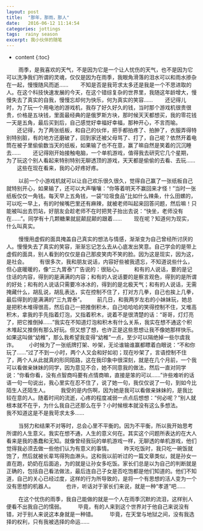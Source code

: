 ```yaml
---
layout: post
title:  "那年，那雨，那人"
date:   2016-06-12 11:14:54
categories: jottings
tags:  rainy season
excerpt: 我小伙伴的随笔
---
```


* content
{:toc}

　　  雨季，是我喜欢的天气，不是因为它是一个让人忧伤的天气，也不是因为它可以洗净我们所谓的灵魂，仅仅是因为在雨季，我眼角滑落的泪水可以和雨水掺杂在一起，慢慢随风而逝……
　　不知是否是我苛求太多还是我是一个不思进取的人。在这个科技快速发展的今天，在这个错综复杂的世界里，我随这年龄增大，慢慢失去了真实的自我，慢慢忘却何为快乐，何为真实的笑容……
　　还记得儿时，为了玩一个用电池的游戏机，我存了好久好久的钱，当时那个游戏机很贵很贵，价格是五块钱，里面最经典的是俄罗斯方块，那时候天天都想买，我的零花钱一天是五角，最后买到后，自己感觉好幸福好幸福，那种开心，不言而喻。
　　还记得，为了两张纸板，和自己的伙伴，把手都拍疼了、拍肿了，衣服弄得特别特别脏，有的地方还磨破了，回到家还被父母骂了、打了，自己呢？依然开着电筒在被子里偷偷数当天的纸板，如果输了也不在意，赢了嘛自然是笑着的沉沉睡去……
　　还记得刚开始接触电脑，一个单机游戏，值得我去研究它几个星期，为了玩这个别人看起来特别特别无聊透顶的游戏，天天都是偷偷的去看、去玩……
　　这些在现在看来，我的心好疼好疼。

　　  以前一个小游戏机就可以让自己欢乐很久很久，觉得自己赢了一张纸板自己就特别开心，如果输了，还可以大声嚷嚷：“你等着明天不赢回来才怪！”当时一张纸板仅仅一角钱。每天早上五角钱，一袋“垃圾食品”比如什么辣条，什么田螺的，可以吃一早上，有的时候嘴巴里还有麻辣，就被老师叫起来回答问题，然后嘛！只能被叫出去罚站，好朋友会趁老师不在时把凳子抬出去说：“快坐，老师没有在……”。同学有十几颗糖果就屁颠屁颠的跟着……
　　现在呢？知道何为现实，什么叫真实。

　　  慢慢用虚假的面具掩盖自己真实的想法与情感，渐渐变为自己曾经所讨厌的人。慢慢失去了真实的笑容，渐渐忘记怎么去从心底发出笑意。自己学会的是带上虚假的面具，别人看到的仅仅是自己那皮笑肉不笑的脸。因为这是现实，因为这，是社会。
　　有很多次，我和朋友说话，内容好些被我遗忘，不知道说些什么，但心底暖暖的，像“三九胃泰”广告说的：很贴心。
　　和有的人说话，要的是记住话的内容，得到的是满满的内容；和有的人说话要的是察言观色，得到的是所谓的好处；和有的人说话只需要冷冰冰的，得到的是北极天气；和有的人说话，无需掩藏什么，胡乱说，胡乱表达，实在控制不住了，打对方几拳，自己也挨上几拳，最后得到的是满满的“三九胃泰”。
　　前几日，和我两岁左右的小妹妹玩，她总是把积木堆得很高，然后自己一把推倒积木，自己哈哈哈的笑得控制不住，又堆高积木，拿我的手先指着灯泡，又指着积木，说着不是很清楚的话：“哥哥，灯灯亮了，把它推倒掉……”我实在不知道灯泡和积木有什么关系，我实在想不通这个积木堆起又推倒有那么好玩。但又想了想，也许正是这些思想让我不像她那样快乐。如果这叫做“幼稚”，那么我希望我变得“幼稚”一点，至少可以隔绝掉一些尔虞我诈。
　　小时候为了一张纸牌打架、吵架，无论谁输谁赢都瞟着白眼说：“不和你玩了……”过了不到一小时，两个人又会和好如初；现在吵架了，言语控制不住了，两个人从此就真的形同陌路，这在我印象中很深刻，就是在几个月前，一个我可以看做亲妹妹的同学，因为意见不合，她不同意我的做法，然后一直对同学说：“你看你看，没有点智商吗要有点情商嘛，直接是笨的可以……”许些难听的话语一句一句说出，我心里实在忍不住了，说了她一句，我仅仅说了一句，到如今比陌生人还陌生人。
　　我受的是内伤啊，因为她是我可以看做亲妹妹的，是我比较在意的人。随着时间的流逝，心疼的程度减弱一点点后想想：“何必呢？”别人就根本就不在乎，为什么我自己还那么在乎？小时候根本就没有这么多想法。　　
　　我不知道这是不是我苛求太多……

　　  当努力和结果不对等时，总会心里不平衡的。因为不平衡，所以我开始思考所谓的人生意义。我实在想不通，人生的意义何在。其实这个问题所表达的在大人看来是我的愚蠢和无知。就像曾经我玩的单机游戏一样，无聊透的单机游戏，他们觉得我必须去做一些他们认为有意义的事情。
　　昨天吃饭时，我只吃一碗饭就饱了，然后就被长辈骂得狗血淋头。这和我以前听过的一篇文章类似，就是孙女一直在跑，奶奶在后面追，为的就是让孙女多吃饭。家长们总是以为自己的判断就是正确的，包括自己看法做法，最后连自己子女是否吃饱都是他们知道的。他们不知道，自己的关心已经过度，这样的行为所导致的，是将一个有思想的活人变为一个没有思想的机器人。
　　也许，听话对于家长们来说，就是一种“孝道”吧……

　　  在这个忧伤的雨季，我自己能做的就是一个人在雨季沉默的流泪，这样别人便看不出我自己的懦弱。
　　  毕竟，有的人来到这个世界对于他自己来说没有错，对于别人来说这本身就是一种错。
　　  毕竟，在天堂与地狱之间，没有我选择的权利，只有我被选择的命运……